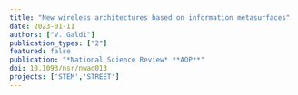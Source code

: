 ```yaml
---
title: "New wireless architectures based on information metasurfaces"
date: 2023-01-11
authors: ["V. Galdi"]
publication_types: ["2"]
featured: false
publication: "*National Science Review* **AOP**"
doi: 10.1093/nsr/nwad013
projects: ['STEM','STREET']
---
```

